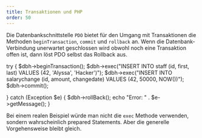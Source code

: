 ```yaml
---
title: Transaktionen und PHP
order: 50
---
```



Die Datenbankschnittstelle `PDO` bietet für den Umgang mit Transaktionen die
Methoden `beginTransaction`, `commit` und `rollback` an.  Wenn die
Datenbank-Verbindung unerwartet geschlossen wird obwohl noch eine Transaktion
offen ist, dann löst PDO selbst das Rollback aus.

<php caption="Beispiel für Transaktion mit Fehlerbehandlung">
try {
  $dbh->beginTransaction();
  $dbh->exec("INSERT INTO staff (id, first, last) VALUES (42, 'Alyssa', 'Hacker')");
  $dbh->exec("INSERT INTO salarychange (id, amount, changedate) VALUES (42, 50000, NOW())");
  $dbh->commit();
  
} catch (Exception $e) {
  $dbh->rollBack();
  echo "Error: " . $e->getMessage();
}
</php>

Bei einem realen Beispiel würde man nicht die `exec` Methode verwenden,
sondern wahrscheinlich prepared Statements. Aber die generelle Vorgehensweise
bleibt gleich.

